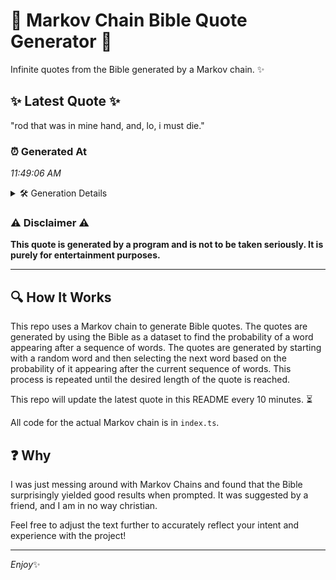 # 📖 Markov Chain Bible Quote Generator 📖

Infinite quotes from the Bible generated by a Markov chain. ✨

## ✨ Latest Quote ✨
"rod that was in mine hand, and, lo, i must die."

### ⏰ Generated At
*11:49:06 AM*

<details>
    <summary>🛠️ Generation Details</summary>
    <p>
        <strong>🌱 Seed:</strong> rod<br>
        <strong>🔄 Iterations:</strong> 10<br>
        <strong>📜 Context History:</strong><br>[ rod ]: that<br>[ rod, that ]: was<br>[ rod, that, was ]: in<br>[ rod, that, was, in ]: mine<br>[ rod, that, was, in, mine ]: hand,<br>[ rod, that, was, in, mine, hand, ]: and,<br>[ that, was, in, mine, hand,, and, ]: lo,<br>[ was, in, mine, hand,, and,, lo, ]: i<br>[ in, mine, hand,, and,, lo,, i ]: must<br>[ mine, hand,, and,, lo,, i, must ]: die.<br>
    </p>
</details>

### ⚠️ Disclaimer ⚠️
**This quote is generated by a program and is not to be taken seriously. It is purely for entertainment purposes.**

---

## 🔍 How It Works

This repo uses a Markov chain to generate Bible quotes. The quotes are generated by using the Bible as a dataset to find the probability of a word appearing after a sequence of words. The quotes are generated by starting with a random word and then selecting the next word based on the probability of it appearing after the current sequence of words. This process is repeated until the desired length of the quote is reached.

This repo will update the latest quote in this README every 10 minutes. ⏳

All code for the actual Markov chain is in `index.ts`.

## ❓ Why

I was just messing around with Markov Chains and found that the Bible surprisingly yielded good results when prompted. 
It was suggested by a friend, and I am in no way christian.

Feel free to adjust the text further to accurately reflect your intent and experience with the project!

---

*Enjoy*✨

